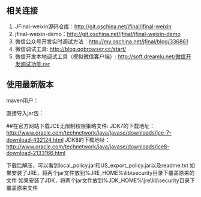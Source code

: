 ## 相关连接
1. JFinal-weixin源码仓库：http://git.oschina.net/jfinal/jfinal-weixin
2. jfinal-weixin-demo：http://git.oschina.net/jfinal/jfinal-weixin-demo
3. 微信公众号开发实时调试方法：http://my.oschina.net/jfinal/blog/336861
4. 微信调试工具: http://blog.qqbrowser.cc/start/
5. 微信开发本地调试工具（模拟微信客户端）: http://soft.dreamlu.net/微信开发调试功能.rar

## 使用最新版本
maven用户：

直接导入jar包：

##在官方网站下载JCE无限制权限策略文件:
JDK7的下载地址： http://www.oracle.com/technetwork/java/javase/downloads/jce-7-download-432124.html
JDK8的下载地址：http://www.oracle.com/technetwork/java/javase/downloads/jce8-download-2133166.html

下载后解压，可以看到local_policy.jar和US_export_policy.jar以及readme.txt
如果安装了JRE，将两个jar文件放到%JRE_HOME%\lib\security目录下覆盖原来的文件
如果安装了JDK，将两个jar文件放到%JDK_HOME%\jre\lib\security目录下覆盖原来文件